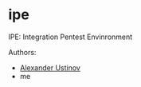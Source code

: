 # ipe
IPE: Integration Pentest Envinronment

Authors:
- [Alexander Ustinov](https://github.com/alustinoff)
- me
